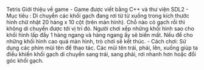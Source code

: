 Tetris
  Giới thiệu về game
    - Game được viết bằng C++ và thư viện SDL2
    - Mục tiêu : Di chuyển các khối gạch đang rơi từ từ xuống trong kích thước hình chữ nhật 20 hàng x 10 cột (trên màn hình). Chỗ nào có gạch rồi thì không di chuyển được tới vị        trí đó. Người chơi xếp những khối hình sao cho khối hình lấp đầy 1 hàng ngang và hàng ngang ấy sẽ biến mất. Nếu để cho những khối hình cao quá màn hình, trò chơi sẽ kết            thúc. 
    - Cách chơi: Sử dụng các phím mũi tên để thao tác. Các mũi tên trái, phải, lên, xuống giúp ta điều khiển khối gạch di chuyển sang trái, sang phải, rơi nhanh hơn hoặc đổi góc          khối gạch.

